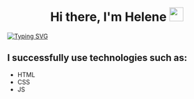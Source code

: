 <h1 align="center">Hi there, I'm Helene</a> 
<img src="https://github.com/blackcater/blackcater/raw/main/images/Hi.gif" height="32"/></h1>
<!-- <h3 align="center">frontend developer from Russia 🇷🇺</h3> -->
<a  style="align: center" href="https://git.io/typing-svg"><img src="https://readme-typing-svg.herokuapp.com?font=Fira+Code&duration=7000&pause=3000&color=188A00&random=false&width=435&lines=frontend+developer+from+Russia+%F0%9F%87%B7%F0%9F%87%BA" alt="Typing SVG" /></a>

<h2>I successfully use technologies such as:</h2>
<ul>
  <li>HTML</li>
  <li>CSS</li>
  <li>JS</li>
<!--   <li>React</li>
  <li>Redux</li> -->
</ul>









<!--
**tikhonova-elena/Tikhonova-Elena** is a ✨ _special_ ✨ repository because its `README.md` (this file) appears on your GitHub profile.

Here are some ideas to get you started:

- 🔭 I’m currently working on ...
- 🌱 I’m currently learning ...
- 👯 I’m looking to collaborate on ...
- 🤔 I’m looking for help with ...
- 💬 Ask me about ...
- 📫 How to reach me: ...
- 😄 Pronouns: ...
- ⚡ Fun fact: ...
-->
